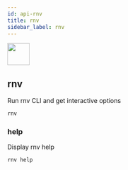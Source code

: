 ```yaml
---
id: api-rnv
title: rnv
sidebar_label: rnv
---
```


<img src="https://renative.org/img/ic_cli.png" width=50 height=50 />

## rnv

Run rnv CLI and get interactive options

```bash
rnv
```

### help

Display rnv help

```bash
rnv help
```
